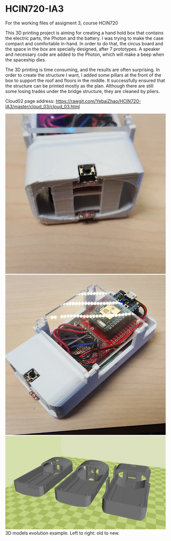 # HCIN720-IA3
For the working files of assigment 3, course HCIN720

This 3D printing project is aiming for creating a hand hold box that contains the electric parts, the Photon and the battery. 
I was trying to make the case compact and comfortable in-hand. In order to do that, the circus board and the space in the box are specially designed, after 7 prototypes. A speaker and necessary code are added to the Photon, which will make a beep when the spaceship dies.

The 3D printing is time consuming, and the results are often surprising. In order to create the structure I want, I added some pillars at the front of the box to support the roof and floors in the middle. It successfully ensured that the structure can be printed mostly as the plan. Although there are still some losing trades under the bridge structure, they are cleaned by pliers.

Cloud02 page address: https://rawgit.com/YebaiZhao/HCIN720-IA3/master/cloud_03/cloud_03.html

![](pic0.jpg)
![](pic1.jpg)
![](pic2.png)
3D models evolution example. Left to right: old to new.
